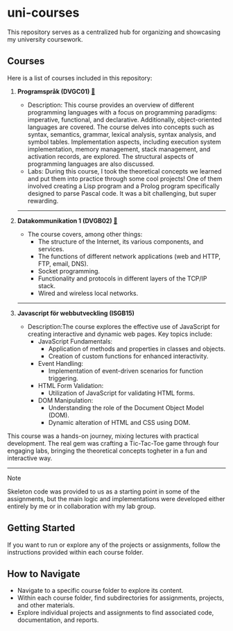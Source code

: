 # uni-courses
This repository serves as a centralized hub for organizing and showcasing my university coursework.

## Courses

Here is a list of courses included in this repository:

1. **Programspråk (DVGC01) [🔗](https://github.com/vvijk/uni-courses/tree/main/DVGC01-programsprak)**
   - Description: This course provides an overview of different programming languages with a focus on programming paradigms: imperative, functional, and declarative. Additionally, object-oriented languages are covered. The course delves into concepts such as syntax, semantics, grammar, lexical analysis, syntax analysis, and symbol tables. Implementation aspects, including execution system implementation, memory management, stack management, and activation records, are explored. The structural aspects of programming languages are also discussed.
   - Labs: During this course, I took the theoretical concepts we learned and put them into practice through some cool projects! One of them involved creating a Lisp program and a Prolog program specifically designed to parse Pascal code. It was a bit challenging, but super rewarding.
  
   ---

2. **Datakommunikation 1 (DVGB02) [🔗](https://github.com/vvijk/uni-courses/tree/main/DVGB02)**
   - The course covers, among other things:
      * The structure of the Internet, its various components, and services.
      * The functions of different network applications (web and HTTP, FTP, email, DNS).
      *  Socket programming.
      * Functionality and protocols in different layers of the TCP/IP stack.
      * Wired and wireless local networks.

   ---
        
3. **Javascript för webbutveckling (ISGB15)**
   - Description:The course explores the effective use of JavaScript for creating interactive and dynamic web pages. Key topics include:
      * JavaScript Fundamentals:
           - Application of methods and properties in classes and objects.
           - Creation of custom functions for enhanced interactivity.
      * Event Handling:
           - Implementation of event-driven scenarios for function triggering.
      * HTML Form Validation:
           - Utilization of JavaScript for validating HTML forms.
      * DOM Manipulation:
           - Understanding the role of the Document Object Model (DOM).
           - Dynamic alteration of HTML and CSS using DOM.
             
This course was a hands-on journey, mixing lectures with practical development. The real gem was crafting a Tic-Tac-Toe game through four engaging labs, bringing the theoretical concepts togheter in a fun and interactive way.

   ---

> [!NOTE]
> Skeleton code was provided to us as a starting point in some of the assignments, but the main logic and implementations were developed either entirely by me or in collaboration with my lab group.

## Getting Started

If you want to run or explore any of the projects or assignments, follow the instructions provided within each course folder.

## How to Navigate

- Navigate to a specific course folder to explore its content.
- Within each course folder, find subdirectories for assignments, projects, and other materials.
- Explore individual projects and assignments to find associated code, documentation, and reports.
